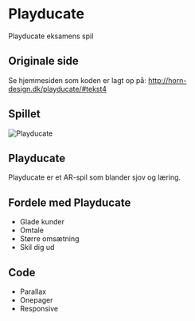 # Playducate
Playducate eksamens spil

## Originale side
Se hjemmesiden som koden er lagt op på: http://horn-design.dk/playducate/#tekst4

## Spillet
![Playducate](http://horn-design.dk/playducate/img/soapbobles.png?crop=1.00xw:1.00xh;0,0&resize=768:* "chocolate chip cookies")

## Playducate
Playducate er et AR-spil som blander sjov og læring.  


## Fordele med Playducate
- Glade kunder
- Omtale
- Større omsætning
- Skil dig ud


## Code
- Parallax
- Onepager
- Responsive
